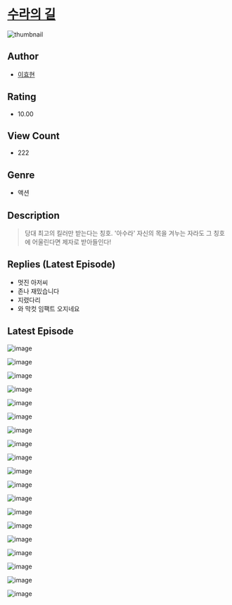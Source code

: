 # [수라의 길](https://comic.naver.com/challenge/list?titleId=811180)
![thumbnail](https://image-comic.pstatic.net/user_contents_data/challenge_comic/2023/05/25/301777/upload_7149517430684070704_480x623.jpeg)

## Author
- [이효현](https://comic.naver.com/artistTitle?id=301777)

## Rating
- 10.00

## View Count
- 222

## Genre
- 액션

## Description
> 당대 최고의 킬러만 받는다는 칭호. '아수라' 자신의 목을 겨누는 자라도 그 칭호에 어울린다면 제자로 받아들인다!

## Replies (Latest Episode)
- 멋진 아저씨
- 존나 재밌습니다
- 지렸다리
- 와 막컷 임팩트 오지네요

## Latest Episode
![image](https://image-comic.pstatic.net/user_contents_data/challenge_comic/2023/05/25/301777/upload_4051098023791571558.jpeg)

![image](https://image-comic.pstatic.net/user_contents_data/challenge_comic/2023/05/25/301777/upload_3991093297725911652.jpeg)

![image](https://image-comic.pstatic.net/user_contents_data/challenge_comic/2023/05/25/301777/upload_3545519701602874677.jpeg)

![image](https://image-comic.pstatic.net/user_contents_data/challenge_comic/2023/05/25/301777/upload_3979039548544213558.jpeg)

![image](https://image-comic.pstatic.net/user_contents_data/challenge_comic/2023/05/25/301777/upload_7089001393811502390.jpeg)

![image](https://image-comic.pstatic.net/user_contents_data/challenge_comic/2023/05/25/301777/upload_7363725565870813232.jpeg)

![image](https://image-comic.pstatic.net/user_contents_data/challenge_comic/2023/05/25/301777/upload_3919085177379436081.jpeg)

![image](https://image-comic.pstatic.net/user_contents_data/challenge_comic/2023/05/25/301777/upload_3486406658747490865.jpeg)

![image](https://image-comic.pstatic.net/user_contents_data/challenge_comic/2023/05/25/301777/upload_3775485852792732002.jpeg)

![image](https://image-comic.pstatic.net/user_contents_data/challenge_comic/2023/05/25/301777/upload_7221351798038487608.jpeg)

![image](https://image-comic.pstatic.net/user_contents_data/challenge_comic/2023/05/25/301777/upload_7305179883181782838.jpeg)

![image](https://image-comic.pstatic.net/user_contents_data/challenge_comic/2023/05/25/301777/upload_3473508093779992882.jpeg)

![image](https://image-comic.pstatic.net/user_contents_data/challenge_comic/2023/05/25/301777/upload_3761128250289764409.jpeg)

![image](https://image-comic.pstatic.net/user_contents_data/challenge_comic/2023/05/25/301777/upload_7293916482591275313.jpeg)

![image](https://image-comic.pstatic.net/user_contents_data/challenge_comic/2023/05/25/301777/upload_4121181993682940006.jpeg)

![image](https://image-comic.pstatic.net/user_contents_data/challenge_comic/2023/05/25/301777/upload_3918749847824380770.jpeg)

![image](https://image-comic.pstatic.net/user_contents_data/challenge_comic/2023/05/25/301777/upload_3774352071570438244.jpeg)

![image](https://image-comic.pstatic.net/user_contents_data/challenge_comic/2023/05/25/301777/upload_3991652042080858161.jpeg)

![image](https://image-comic.pstatic.net/user_contents_data/challenge_comic/2023/05/25/301777/upload_3919032597668521529.jpeg)
